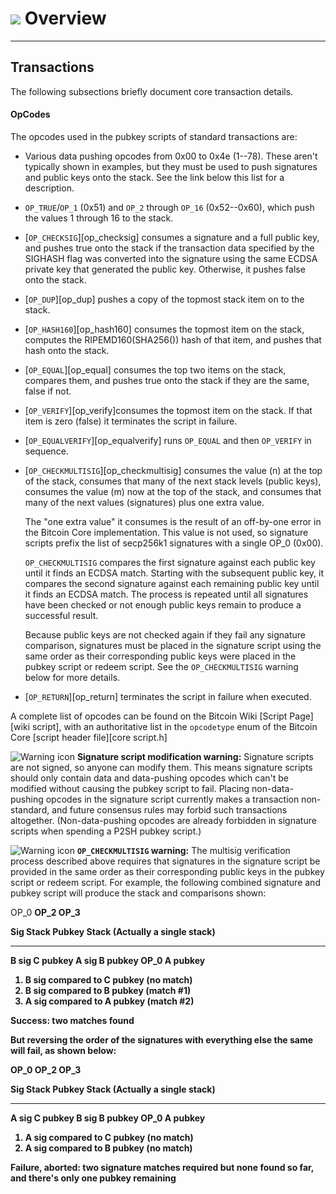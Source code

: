 # <img class="dcr-icon" src="/img/dcr-icons/Transactions.svg" /> Overview

---

## Transactions


The following subsections briefly document core transaction details.

#### OpCodes


The opcodes used in the pubkey scripts of standard transactions are:

* Various data pushing opcodes from 0x00 to 0x4e (1--78). These aren't
  typically shown in examples, but they must be used to push
  signatures and public keys onto the stack. See the link below this list
  for a description.

* `OP_TRUE`/`OP_1` (0x51) and `OP_2` through `OP_16` (0x52--0x60), which
  push the values 1 through 16 to the stack.

* [`OP_CHECKSIG`][op_checksig] consumes a signature and a full public key, and pushes
  true onto the stack if the transaction data specified by the SIGHASH flag was
  converted into the signature using the same ECDSA private key that
  generated the public key.  Otherwise, it pushes false onto the stack.

* [`OP_DUP`][op_dup] pushes a copy of the topmost stack item on to the stack.

* [`OP_HASH160`][op_hash160] consumes the topmost item on the stack,
  computes the RIPEMD160(SHA256()) hash of that item, and pushes that hash onto the stack.

* [`OP_EQUAL`][op_equal] consumes the top two items on the stack, compares them, and
  pushes true onto the stack if they are the same, false if not.

* [`OP_VERIFY`][op_verify]consumes the topmost item on the stack.
  If that item is zero (false) it terminates the script in failure.

* [`OP_EQUALVERIFY`][op_equalverify] runs `OP_EQUAL` and then `OP_VERIFY` in sequence.

* [`OP_CHECKMULTISIG`][op_checkmultisig] consumes the value (n) at the top of the stack,
  consumes that many of the next stack levels (public keys), consumes
  the value (m) now at the top of the stack, and consumes that many of
  the next values (signatures) plus one extra value.

    The "one extra value" it consumes is the result of an off-by-one
    error in the Bitcoin Core implementation. This value is not used, so
    signature scripts prefix the list of secp256k1 signatures with a
    single OP_0 (0x00).

    `OP_CHECKMULTISIG` compares the first signature against each public
    key until it finds an ECDSA match. Starting with the subsequent
    public key, it compares the second signature against each remaining
    public key until it finds an ECDSA match. The process is repeated
    until all signatures have been checked or not enough public keys
    remain to produce a successful result.

    Because public keys are not checked again if they fail any signature
    comparison, signatures must be placed in the signature script using
    the same order as their corresponding public keys were placed in
    the pubkey script or redeem script. See the `OP_CHECKMULTISIG` warning
    below for more details.

* [`OP_RETURN`][op_return] terminates the script in failure when executed.

A complete list of opcodes can be found on the Bitcoin Wiki [Script
Page][wiki script], with an authoritative list in the `opcodetype` enum
of the Bitcoin Core [script header file][core script.h]

![Warning icon](/img/icons/icon_warning.svg?)
**<span id="signature_script_modification_warning">Signature script modification warning</span>:**
Signature scripts are not signed, so anyone can modify them. This
means signature scripts should only contain data and data-pushing opcodes
which can't be modified without causing the pubkey script to fail.
Placing non-data-pushing opcodes in the signature script currently
makes a transaction non-standard, and future consensus rules may forbid
such transactions altogether. (Non-data-pushing opcodes are already
forbidden in signature scripts when spending a P2SH pubkey script.)

![Warning icon](/img/icons/icon_warning.svg?)
**`OP_CHECKMULTISIG` warning:** The multisig verification process
described above requires that signatures in the signature script be
provided in the same order as their corresponding public keys in
the pubkey script or redeem script. For example, the following
combined signature and pubkey script will produce the stack and
comparisons shown:


OP_0 <A sig> <B sig> OP_2 <A pubkey> <B pubkey> <C pubkey> OP_3

Sig Stack       Pubkey Stack  (Actually a single stack)
---------       ------------
B sig           C pubkey
A sig           B pubkey
OP_0            A pubkey

1. B sig compared to C pubkey (no match)
2. B sig compared to B pubkey (match #1)
3. A sig compared to A pubkey (match #2)

Success: two matches found


But reversing the order of the signatures with everything else the same
will fail, as shown below:


OP_0 <B sig> <A sig> OP_2 <A pubkey> <B pubkey> <C pubkey> OP_3

Sig Stack       Pubkey Stack  (Actually a single stack)
---------       ------------
A sig           C pubkey
B sig           B pubkey
OP_0            A pubkey

1. A sig compared to C pubkey (no match)
2. A sig compared to B pubkey (no match)

Failure, aborted: two signature matches required but none found so far, and there's only one pubkey remaining

